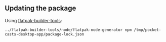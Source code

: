 
## Updating the package

Using [flatpak-builder-tools](https://github.com/flatpak/flatpak-builder-tools):
```
../flatpak-builder-tools/node/flatpak-node-generator npm /tmp/pocket-casts-desktop-app/package-lock.json
```
